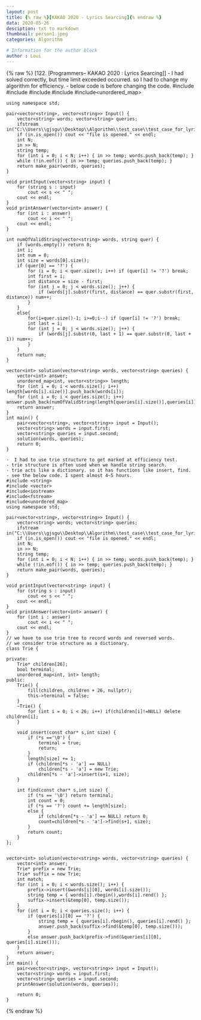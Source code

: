```yaml
---
layout: post
title: {% raw %}[KAKAO 2020 - Lyrics Searcing]{% endraw %}
data: 2020-05-26
desciption: txt to markdown
thumbnail: person1.jpeg
categories: Algorithm

# Information for the author block
author : Loui
---
```


{% raw %}
	﻿[122. [Programmers– KAKAO 2020 : Lyrics Searcing]]
	- I had solved correctly, but time limit exceeded occurred. so I had to change my algorithm for efficiency.
	- below code is before changing the code.
	#include <string>
	#include <vector>
	#include<iostream>
	#include<fstream>
	#include<unordered_map>
	
	using namespace std;
	
	pair<vector<string>, vector<string>> Input() {
		vector<string> words; vector<string> queries;
		ifstream in("C:\\Users\\gjsgu\\Desktop\\Algorithm\\test_case\\test_case_for_lyrics_searching.txt");
		if (in.is_open()) cout << "file is opened." << endl;
		int N;
		in >> N;
		string temp;
		for (int i = 0; i < N; i++) { in >> temp; words.push_back(temp); }
		while (!in.eof()) { in >> temp; queries.push_back(temp); }
		return make_pair(words, queries);
	}
	
	void printInput(vector<string> input) {
		for (string s : input)
			cout << s << " ";
		cout << endl;
	}
	void printAnswer(vector<int> answer) {
		for (int i : answer)
			cout << i << " ";
		cout << endl;
	}
	
	int numOfValidString(vector<string> words, string quer) {
		if (words.empty()) return 0;
		int i;
		int num = 0;
		int size = words[0].size();
		if (quer[0] == '?') {
			for (i = 0; i < quer.size(); i++) if (quer[i] != '?') break;
			int first = i;
			int distance = size - first;
			for (int j = 0; j < words.size(); j++) {
				if (words[j].substr(first, distance) == quer.substr(first, distance)) num++;
			}
		}
		else{
			for(i=quer.size()-1; i>=0;i--) if (quer[i] != '?') break;
			int last = i;
			for (int j = 0; j < words.size(); j++) {
				if (words[j].substr(0, last + 1) == quer.substr(0, last + 1)) num++;
			}
		}
		return num;
	}
	
	vector<int> solution(vector<string> words, vector<string> queries) {
		vector<int> answer;
		unordered_map<int, vector<string>> length;
		for (int i = 0; i < words.size(); i++) length[words[i].size()].push_back(words[i]);
		for (int i = 0; i < queries.size(); i++) answer.push_back(numOfValidString(length[queries[i].size()],queries[i]));
		return answer;
	}
	int main() {
		pair<vector<string>, vector<string>> input = Input();
		vector<string> words = input.first;
		vector<string> queries = input.second;
		solution(words, queries);
		return 0;
	}
	
	-  I had to use trie structure to get marked at efficiency test.
	- trie structure is often used when we handle string search.
	- trie acts like a dictionary. so it has functions like insert, find.
	- see the below code. I spent almost 4~5 hours.
	#include <string>
	#include <vector>
	#include<iostream>
	#include<fstream>
	#include<unordered_map>
	using namespace std;
	
	pair<vector<string>, vector<string>> Input() {
		vector<string> words; vector<string> queries;
		ifstream in("C:\\Users\\gjsgu\\Desktop\\Algorithm\\test_case\\test_case_for_lyrics_searching.txt");
		if (in.is_open()) cout << "file is opened." << endl;
		int N;
		in >> N; 
		string temp;
		for (int i = 0; i < N; i++) { in >> temp; words.push_back(temp); }
		while (!in.eof()) { in >> temp; queries.push_back(temp); }
		return make_pair(words, queries);
	}
	
	void printInput(vector<string> input) {
		for (string s : input)
			cout << s << " ";
		cout << endl;
	}
	void printAnswer(vector<int> answer) {
		for (int i : answer)
			cout << i << " ";
		cout << endl;
	}
	// we have to use trie tree to record words and reversed words.
	// we consider trie structure as a dictionary.
	class Trie {
	
	private:
		Trie* children[26];
		bool terminal;
		unordered_map<int, int> length;
	public:
		Trie() {
			fill(children, children + 26, nullptr);
			this->terminal = false;
		}
		~Trie() {
			for (int i = 0; i < 26; i++) if(children[i]!=NULL) delete children[i];
		}
	
		void insert(const char* s,int size) {
			if (*s =='\0') {
				terminal = true;
				return;
			}
			length[size] += 1;
			if (children[*s - 'a'] == NULL)
				children[*s - 'a'] = new Trie;
			children[*s - 'a']->insert(s+1, size);
		}
	
		int find(const char* s,int size) {
			if (*s == '\0') return terminal;
			int count = 0;
			if (*s == '?') count += length[size];
			else {
				if (children[*s - 'a'] == NULL) return 0;
				count=children[*s - 'a']->find(s+1, size);
			}
			return count;
		}
	};
	
	
	vector<int> solution(vector<string> words, vector<string> queries) {
		vector<int> answer;
		Trie* prefix = new Trie;
		Trie* suffix = new Trie;
		int match;
		for (int i = 0; i < words.size(); i++) {
			prefix->insert(&words[i][0], words[i].size());
			string temp = { words[i].rbegin(),words[i].rend() };
			suffix->insert(&temp[0], temp.size());
		}
		for (int i = 0; i < queries.size(); i++) {
			if (queries[i][0] == '?') {
				string temp = { queries[i].rbegin(), queries[i].rend() };
				answer.push_back(suffix->find(&temp[0], temp.size()));
			}
			else answer.push_back(prefix->find(&queries[i][0], queries[i].size()));
		}
		return answer;
	}
	int main() {
		pair<vector<string>, vector<string>> input = Input();
		vector<string> words = input.first;
		vector<string> queries = input.second;
		printAnswer(solution(words, queries));
		
		return 0;
	}
	
	
{% endraw %}
